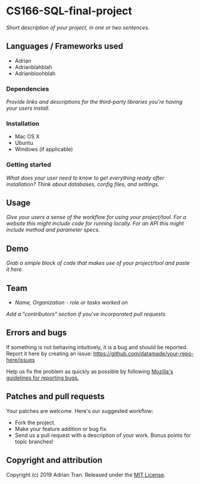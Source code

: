 # CS166-SQL-final-project

*Short description of your project, in one or two sentences.* 

## Languages / Frameworks used

* Adrian
* Adrianblahblah
* Adrianbloohblah

### Dependencies

*Provide links and descriptions for the third-party libraries you're having your users install.*

### Installation

* Mac OS X
* Ubuntu
* Windows (if applicable)

### Getting started

*What does your user need to know to get everything ready after installation?*
*Think about databases, config files, and settings.*

## Usage

*Give your users a sense of the workflow for using your project/tool.*
*For a website this might include code for running locally.*
*For an API this might include method and parameter specs.*

## Demo

*Grab a simple block of code that makes use of your project/tool and paste it here.*

## Team

* *Name, Organization - role or tasks worked on*

*Add a "contributors" section if you've incorporated pull requests.*

## Errors and bugs

If something is not behaving intuitively, it is a bug and should be reported.
Report it here by creating an issue: https://github.com/datamade/your-repo-here/issues

Help us fix the problem as quickly as possible by following [Mozilla's guidelines for reporting bugs.](https://developer.mozilla.org/en-US/docs/Mozilla/QA/Bug_writing_guidelines#General_Outline_of_a_Bug_Report)

## Patches and pull requests

Your patches are welcome. Here's our suggested workflow:
 
* Fork the project.
* Make your feature addition or bug fix.
* Send us a pull request with a description of your work. Bonus points for topic branches!

## Copyright and attribution

Copyright (c) 2019 Adrian Tran. Released under the [MIT License](https://github.com/datamade/your-repo-here/blob/master/LICENSE).
